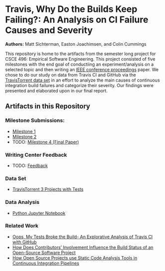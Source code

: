 # Travis, Why Do the Builds Keep Failing?: An Analysis on CI Failure Causes and Severity
**Authors:** Matt Sichterman, Easton Joachimsen, and Colin Cummings

This repository is home to the artifacts from the semester long project for CSCE 496: Empirical Software Engineering. This project consisted of five milestones with the end goal of conductiing an experiment/analysis on a selected topic and then writing an [IEEE conference proceedings](https://www.ieee.org/conferences/publishing/templates.html) paper. We chose to do our study on data from Travis CI and GitHub via the [TravisTorrent data set](https://travistorrent.testroots.org/) in an effort to analyze the main causes of continuous integration build failures and categorize their severity. Our findings were presented and elaborated upon in our final report.

## Artifacts in this Repository
### Milestone Submissions:
* [Milestone 1](https://github.com/msichterman/csce-496-project/blob/master/Milestone%201.docx)
* [Milestone 2](https://github.com/msichterman/csce-496-project/blob/master/Milestone2.pdf)
* TODO: [Milestone 4 (Final Paper)]()

### Writing Center Feedback
* TODO: [Feedback]()

### Data Set
* [TravisTorrent 3 Projects with Tests](https://github.com/msichterman/csce-496-project/blob/master/TravisTorrent-3-Projects-With-Tests.csv)

### Data Analysis
* [Python Jupyter Notebook](https://github.com/msichterman/csce-496-project/blob/master/CSCE496_Project.ipynb)

### Related Work
* [Oops, My Tests Broke the Build- An Explorative Analysis of Travis CI with GitHub](https://github.com/msichterman/csce-496-project/blob/master/Oops%2C%20My%20Tests%20Broke%20the%20Build-%20An%20Explorative%20Analysis%20of%20Travis%20CI%20with%20GitHub.pdf)
* [How Does Contributors’ Involvement Influence the Build Status of an Open-Source Software Project](https://github.com/msichterman/csce-496-project/blob/master/How%20Does%20Contributors%E2%80%99%20Involvement%20Influence%20the%20Build%20Status%20of%20an%20Open-Source%20Software%20Project_.pdf)
* [How Open Source Projects use Static Code Analysis Tools in Continuous Integration Pipelines](https://github.com/msichterman/csce-496-project/blob/master/How%20Open%20Source%20Projects%20use%20Static%20Code%20Analysis%20Tools%20in%20Continuous%20Integration%20Pipelines%20(1).pdf)


